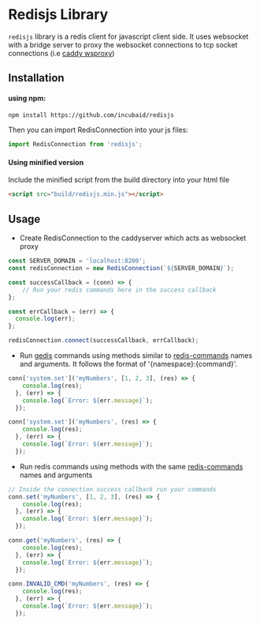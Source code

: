 # Redisjs Library

`redisjs` library is a redis client for javascript client side. It uses websocket with a bridge server to proxy the websocket connections to tcp socket connections (i.e [caddy wsproxy](https://github.com/incubaid/wsproxy))


## Installation

#### using npm:
```bash
npm install https://github.com/incubaid/redisjs
```

Then you can import RedisConnection into your js files:
```javascript
import RedisConnection from 'redisjs';
```

#### Using minified version
Include the minified script from the build directory into your html file
```html
<script src="build/redisjs.min.js"></script>
```

## Usage
* Create RedisConnection to the caddyserver which acts as websocket proxy

```javascript
const SERVER_DOMAIN = 'localhost:8200';
const redisConnection = new RedisConnection(`${SERVER_DOMAIN}`);

const successCallback = (conn) => {
    // Run your redis commands here in the success callback
};

const errCallback = (err) => {
  console.log(err);
};

redisConnection.connect(successCallback, errCallback);
```

* Run [gedis](https://github.com/rivine/recordchain//blob/master/JumpScale9RecordChain/servers/gedis/README.md) commands using methods similar to [redis-commands](https://redis.io/commands) names and arguments. It follows the format of '{namespace}:{command}'.

```javascript
conn['system.set']('myNumbers', [1, 2, 3], (res) => {
    console.log(res);
  }, (err) => {
    console.log(`Error: ${err.message}`);
  });

conn['system.set']('myNumbers', (res) => {
    console.log(res);
  }, (err) => {
    console.log(`Error: ${err.message}`);
  });
```

* Run redis commands using methods with the same [redis-commands](https://redis.io/commands) names and arguments

```javascript
// Inside the connection success callback run your commands
conn.set('myNumbers', [1, 2, 3], (res) => {
    console.log(res);
  }, (err) => {
    console.log(`Error: ${err.message}`);
  });

conn.get('myNumbers', (res) => {
    console.log(res);
  }, (err) => {
    console.log(`Error: ${err.message}`);
  });

conn.INVALID_CMD('myNumbers', (res) => {
    console.log(res);
  }, (err) => {
    console.log(`Error: ${err.message}`);
  });
```
